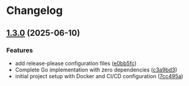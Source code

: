 # Changelog

## [1.3.0](https://github.com/batonogov/gitlab-auto-mr/compare/gitlab-auto-mr-v1.2.0...gitlab-auto-mr-v1.3.0) (2025-06-10)


### Features

* add release-please configuration files ([e0bb5fc](https://github.com/batonogov/gitlab-auto-mr/commit/e0bb5fcf71f4f2e73be31d6754cd528e5c6c8fd9))
* Complete Go implementation with zero dependencies ([c3a9bd3](https://github.com/batonogov/gitlab-auto-mr/commit/c3a9bd32b00b6033cb98fdc56d12cdab34c05cb5))
* initial project setup with Docker and CI/CD configuration ([7cc495a](https://github.com/batonogov/gitlab-auto-mr/commit/7cc495a10bdfe1e831e2175b450ec0a53c39c8be))
